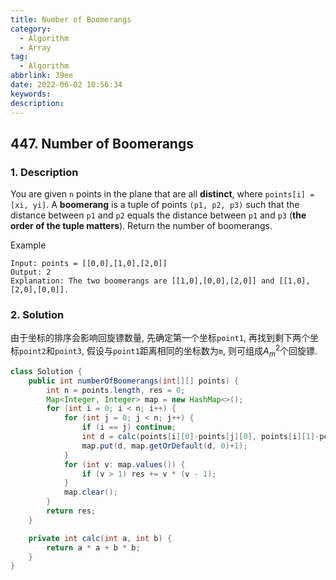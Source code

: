 ```yaml
---
title: Number of Boomerangs
category:
  - Algorithm
  - Array
tag:
  - Algorithm
abbrlink: 39ee
date: 2022-06-02 10:56:34
keywords:
description:
---
```


## 447. Number of Boomerangs
### 1. Description
You are given `n` points in the plane that are all **distinct**, where `points[i] = [xi, yi]`. A **boomerang** is a tuple of points `(p1, p2, p3)` such that the distance between `p1` and `p2` equals the distance between `p1` and `p3` (**the order of the tuple matters**).
Return the number of boomerangs.

Example
```
Input: points = [[0,0],[1,0],[2,0]]
Output: 2
Explanation: The two boomerangs are [[1,0],[0,0],[2,0]] and [[1,0],[2,0],[0,0]].
```

### 2. Solution
由于坐标的排序会影响回旋镖数量, 先确定第一个坐标`point1`, 再找到剩下两个坐标`point2`和`point3`, 假设与`point1`距离相同的坐标数为`m`, 则可组成$A_m^2$个回旋镖.
```java
class Solution {
    public int numberOfBoomerangs(int[][] points) {
        int n = points.length, res = 0;
        Map<Integer, Integer> map = new HashMap<>();
        for (int i = 0; i < n; i++) {
            for (int j = 0; j < n; j++) {
                if (i == j) continue;
                int d = calc(points[i][0]-points[j][0], points[i][1]-points[j][1]);
                map.put(d, map.getOrDefault(d, 0)+1);
            }
            for (int v: map.values()) {
                if (v > 1) res += v * (v - 1);
            }
            map.clear();
        }
        return res;
    }

    private int calc(int a, int b) {
        return a * a + b * b;
    }
}
```
